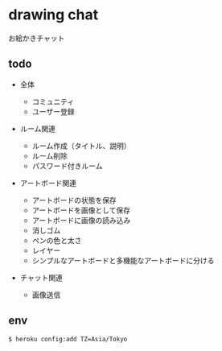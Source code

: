 # drawing chat
お絵かきチャット

## todo

- 全体
  - コミュニティ
  - ユーザー登録

- ルーム関連
  - ルーム作成（タイトル、説明）
  - ルーム削除
  - パスワード付きルーム

- アートボード関連
  - アートボードの状態を保存
  - アートボードを画像として保存
  - アートボードに画像の読み込み
  - 消しゴム
  - ペンの色と太さ
  - レイヤー
  - シンプルなアートボードと多機能なアートボードに分ける

- チャット関連
  - 画像送信

## env

```
$ heroku config:add TZ=Asia/Tokyo
```
